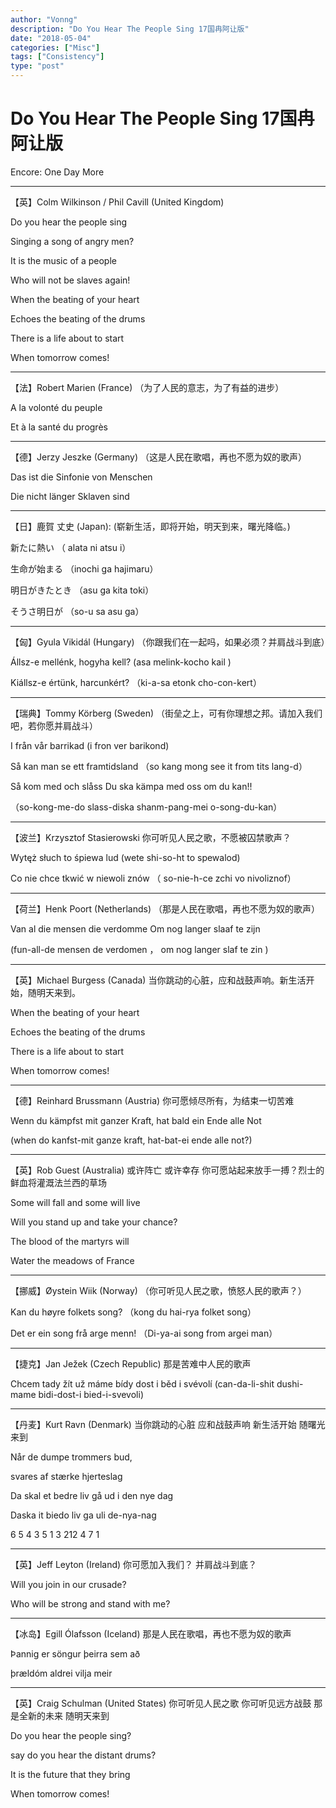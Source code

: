 ```yaml
---
author: "Vonng"
description: "Do You Hear The People Sing 17国冉阿让版"
date: "2018-05-04"
categories: ["Misc"]
tags: ["Consistency"]
type: "post"
---
```


# Do You Hear The People Sing 17国冉阿让版

Encore: One Day More



------

【英】Colm Wilkinson / Phil Cavill (United Kingdom) 

Do you hear the people sing 

Singing a song of angry men? 

It is the music of a people 

Who will not be slaves again! 

When the beating of your heart 

Echoes the beating of the drums 

There is a life about to start 

When tomorrow comes! 

------

【法】Robert Marien (France)  （为了人民的意志，为了有益的进步）

A la volonté du peuple 

Et à la santé du progrès 

------

【德】Jerzy Jeszke (Germany) （这是人民在歌唱，再也不愿为奴的歌声）

Das ist die Sinfonie von Menschen 

Die nicht länger Sklaven sind 

------

【日】鹿賀 丈史 (Japan):  (崭新生活，即将开始，明天到来，曙光降临。)

新たに熱い   （ alata ni atsu i）

生命が始まる （inochi ga hajimaru）

明日がきたとき （asu ga kita toki）

そうさ明日が （so-u sa asu ga）

------

【匈】Gyula Vikidál (Hungary) （你跟我们在一起吗，如果必须？并肩战斗到底）

Állsz-e mellénk, hogyha kell?  (asa melink-kocho kail )

Kiállsz-e értünk, harcunkért?  （ki-a-sa etonk cho-con-kert）

------

【瑞典】Tommy Körberg (Sweden)  （街垒之上，可有你理想之邦。请加入我们吧，若你愿并肩战斗）

I från vår barrikad  (i fron ver barikond)

Så kan man se ett framtidsland  （so kang mong see it from tits lang-d）

Så kom med  och  slåss Du ska   kämpa  med oss om du kan!! 

（so-kong-me-do  slass-diska shanm-pang-mei o-song-du-kan）

------

【波兰】Krzysztof Stasierowski 你可听见人民之歌，不愿被囚禁歌声？

Wytęż słuch to śpiewa lud  (wete shi-so-ht to spewalod)

Co nie chce tkwić w niewoli znów （ so-nie-h-ce zchi vo nivoliznof）

------

【荷兰】Henk Poort (Netherlands) （那是人民在歌唱，再也不愿为奴的歌声）

Van al die mensen die verdomme Om nog langer slaaf te zijn 

  (fun-all-de mensen de  verdomen ， om nog langer slaf te zin )

------

【英】Michael Burgess (Canada) 当你跳动的心脏，应和战鼓声响。新生活开始，随明天来到。

When the beating of your heart 

Echoes the beating of the drums 

There is a life about to start 

When tomorrow comes! 

------

【德】Reinhard Brussmann (Austria) 你可愿倾尽所有，为结束一切苦难

Wenn du kämpfst mit ganzer Kraft, hat bald ein Ende alle Not 

 (when do kanfst-mit ganze kraft,  hat-bat-ei  ende alle not?)



------

【英】Rob Guest (Australia) 或许阵亡 或许幸存 你可愿站起来放手一搏？烈士的鲜血将灌溉法兰西的草场

Some will fall and some will live 

Will you stand up and take your chance? 

The blood of the martyrs will 

Water the meadows of France 

------

【挪威】Øystein Wiik (Norway) （你可听见人民之歌，愤怒人民的歌声？）

Kan du høyre folkets song? （kong du hai-rya folket song）

Det er ein song frå arge menn! （Di-ya-ai song from argei man）

------

【捷克】Jan Ježek (Czech Republic) 那是苦难中人民的歌声

Chcem tady žít už máme bídy dost i běd i svévolí  (can-da-li-shit dushi-mame bidi-dost-i bied-i-svevoli)

------

【丹麦】Kurt Ravn (Denmark) 当你跳动的心脏 应和战鼓声响 新生活开始 随曙光来到

Når de dumpe trommers bud, 

svares af stærke hjerteslag                               

Da skal et bedre liv gå ud i den nye dag 

Daska   it  biedo liv ga  uli  de-nya-nag

6     5     4   3   5   1    3   212  4      7   1

------

【英】Jeff Leyton (Ireland) 你可愿加入我们？ 并肩战斗到底？

Will you join in our crusade? 

Who will be strong and stand with me? 

------

【冰岛】Egill Ólafsson (Iceland) 那是人民在歌唱，再也不愿为奴的歌声

Þannig er söngur þeirra sem að 

þrældóm aldrei vilja meir 

------

【英】Craig Schulman (United States) 你可听见人民之歌 你可听见远方战鼓 那是全新的未来 随明天来到

Do you hear the people sing? 

say do you hear the distant drums? 

It is the future that they bring 

When tomorrow comes! 
